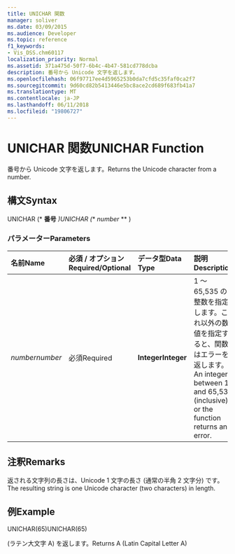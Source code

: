 ```yaml
---
title: UNICHAR 関数
manager: soliver
ms.date: 03/09/2015
ms.audience: Developer
ms.topic: reference
f1_keywords:
- Vis_DSS.chm60117
localization_priority: Normal
ms.assetid: 371a475d-50f7-6b4c-4b47-581cd778dcba
description: 番号から Unicode 文字を返します。
ms.openlocfilehash: 06f97717ee4d5965253b0da7cfd5c35faf0ca2f7
ms.sourcegitcommit: 9d60cd82b5413446e5bc8ace2cd689f683fb41a7
ms.translationtype: MT
ms.contentlocale: ja-JP
ms.lasthandoff: 06/11/2018
ms.locfileid: "19806727"
---
```

# <a name="unichar-function"></a><span data-ttu-id="430a2-103">UNICHAR 関数</span><span class="sxs-lookup"><span data-stu-id="430a2-103">UNICHAR Function</span></span>

<span data-ttu-id="430a2-104">番号から Unicode 文字を返します。</span><span class="sxs-lookup"><span data-stu-id="430a2-104">Returns the Unicode character from a number.</span></span> 
  
## <a name="syntax"></a><span data-ttu-id="430a2-105">構文</span><span class="sxs-lookup"><span data-stu-id="430a2-105">Syntax</span></span>

<span data-ttu-id="430a2-106">UNICHAR (* **番号** *)</span><span class="sxs-lookup"><span data-stu-id="430a2-106">UNICHAR (** *number* ** )</span></span> 
  
### <a name="parameters"></a><span data-ttu-id="430a2-107">パラメーター</span><span class="sxs-lookup"><span data-stu-id="430a2-107">Parameters</span></span>

|<span data-ttu-id="430a2-108">**名前**</span><span class="sxs-lookup"><span data-stu-id="430a2-108">**Name**</span></span>|<span data-ttu-id="430a2-109">**必須 / オプション**</span><span class="sxs-lookup"><span data-stu-id="430a2-109">**Required/Optional**</span></span>|<span data-ttu-id="430a2-110">**データ型**</span><span class="sxs-lookup"><span data-stu-id="430a2-110">**Data Type**</span></span>|<span data-ttu-id="430a2-111">**説明**</span><span class="sxs-lookup"><span data-stu-id="430a2-111">**Description**</span></span>|
|:-----|:-----|:-----|:-----|
| <span data-ttu-id="430a2-112">_number_</span><span class="sxs-lookup"><span data-stu-id="430a2-112">_number_</span></span> <br/> |<span data-ttu-id="430a2-113">必須</span><span class="sxs-lookup"><span data-stu-id="430a2-113">Required</span></span>  <br/> |<span data-ttu-id="430a2-114">**Integer**</span><span class="sxs-lookup"><span data-stu-id="430a2-114">**Integer**</span></span> <br/> |<span data-ttu-id="430a2-115">1 ～ 65,535 の整数を指定します。これ以外の数値を指定すると、関数はエラーを返します。</span><span class="sxs-lookup"><span data-stu-id="430a2-115">An integer between 1 and 65,535 (inclusive), or the function returns an error.</span></span>  <br/> |
   
## <a name="remarks"></a><span data-ttu-id="430a2-116">注釈</span><span class="sxs-lookup"><span data-stu-id="430a2-116">Remarks</span></span>

<span data-ttu-id="430a2-117">返される文字列の長さは、Unicode 1 文字の長さ (通常の半角 2 文字分) です。</span><span class="sxs-lookup"><span data-stu-id="430a2-117">The resulting string is one Unicode character (two characters) in length.</span></span> 
  
## <a name="example"></a><span data-ttu-id="430a2-118">例</span><span class="sxs-lookup"><span data-stu-id="430a2-118">Example</span></span>

<span data-ttu-id="430a2-119">UNICHAR(65)</span><span class="sxs-lookup"><span data-stu-id="430a2-119">UNICHAR(65)</span></span> 
  
<span data-ttu-id="430a2-120">(ラテン大文字 A) を返します。</span><span class="sxs-lookup"><span data-stu-id="430a2-120">Returns A (Latin Capital Letter A)</span></span> 
  

